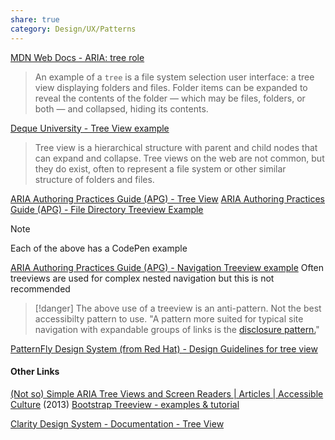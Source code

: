 ```yaml
---
share: true
category: Design/UX/Patterns
---
```


[MDN Web Docs - ARIA: tree role](https://developer.mozilla.org/en-US/docs/Web/Accessibility/ARIA/Roles/tree_role) 
> An example of a `tree` is a file system selection user interface: a tree view displaying folders and files. Folder items can be expanded to reveal the contents of the folder — which may be files, folders, or both — and collapsed, hiding its contents.


[Deque University - Tree View example](https://dequeuniversity.com/library/aria/tree-view)
> Tree view is a hierarchical structure with parent and child nodes that can expand and collapse. Tree views on the web are not common, but they do exist, often to represent a file system or other similar structure of folders and files.


[ARIA Authoring Practices Guide (APG) - Tree View](https://www.w3.org/WAI/ARIA/apg/patterns/treeview/)
[ARIA Authoring Practices Guide (APG) - File Directory Treeview Example](https://www.w3.org/WAI/ARIA/apg/example-index/treeview/treeview-1/treeview-1b.html)
> [!note]
> Each of the above has a CodePen example
 
[ARIA Authoring Practices Guide (APG) - Navigation Treeview example](https://www.w3.org/WAI/ARIA/apg/example-index/treeview/treeview-navigation)
Often treeviews are used for complex nested navigation but this is not recommended
> [!danger]
> The above use of a treeview is an anti-pattern. Not the best accessibilty pattern to use. 
> "A pattern more suited for typical site navigation with expandable groups of links is the [disclosure pattern.](https://www.w3.org/WAI/ARIA/apg/patterns/disclosure/)"

[PatternFly Design System (from Red Hat) - Design Guidelines for tree view](https://www.patternfly.org/2021.16/components/tree-view/design-guidelines)

#### Other Links
[(Not so) Simple ARIA Tree Views and Screen Readers | Articles | Accessible Culture](http://accessibleculture.org/articles/2013/02/not-so-simple-aria-tree-views-and-screen-readers/) (2013)
[Bootstrap Treeview - examples & tutorial](https://mdbootstrap.com/docs/standard/plugins/tree-view/) 

[Clarity Design System - Documentation - Tree View](https://clarity.design/documentation/tree-view#checkbox-tree)